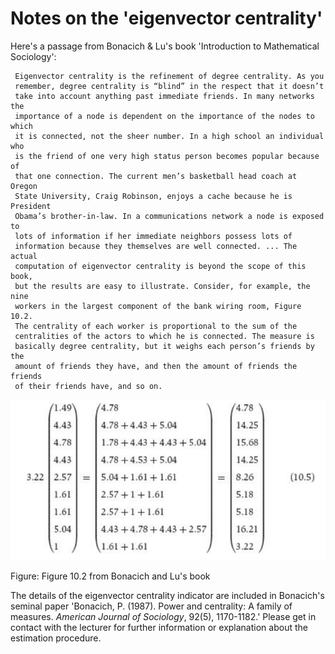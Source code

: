 # Notes on the 'eigenvector centrality'

Here's a passage from Bonacich & Lu's book 'Introduction to Mathematical Sociology':

     Eigenvector centrality is the refinement of degree centrality. As you
     remember, degree centrality is “blind” in the respect that it doesn’t
     take into account anything past immediate friends. In many networks the
     importance of a node is dependent on the importance of the nodes to which
     it is connected, not the sheer number. In a high school an individual who
     is the friend of one very high status person becomes popular because of
     that one connection. The current men’s basketball head coach at Oregon
     State University, Craig Robinson, enjoys a cache because he is President
     Obama’s brother-in-law. In a communications network a node is exposed to
     lots of information if her immediate neighbors possess lots of
     information because they themselves are well connected. ... The actual
     computation of eigenvector centrality is beyond the scope of this book,
     but the results are easy to illustrate. Consider, for example, the nine
     workers in the largest component of the bank wiring room, Figure 10.2.
     The centrality of each worker is proportional to the sum of the
     centralities of the actors to which he is connected. The measure is
     basically degree centrality, but it weighs each person’s friends by the
     amount of friends they have, and then the amount of friends the friends
     of their friends have, and so on.

![Figure](images/eigenvector_centrality.png)

Figure: Figure 10.2 from Bonacich and Lu's book

The details of the eigenvector centrality indicator are included in Bonacich's
seminal paper 'Bonacich, P. (1987). Power and centrality: A family of
measures. _American Journal of Sociology_, 92(5), 1170-1182.' Please get in
contact with the lecturer for further information or explanation about the
estimation procedure.
